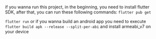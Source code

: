 if you wanna run this project, in the beginning, you need to install flutter SDK, after that, you can run these following commands:
`flutter pub get`

`flutter run`
or if you wanna build an android app you need to execute `flutter build apk --release --split-per-abi` and install armeabi_v7 on your device
